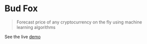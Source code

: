 # Bud Fox

> Forecast price of any cryptocurrency on the fly using machine learning algorithms

See the live [demo](https://bud-fox.github.io/live/)
